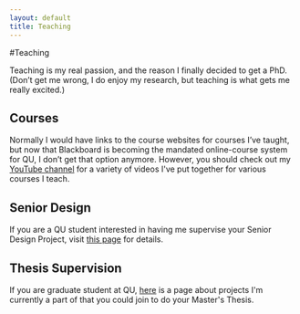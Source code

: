 ```yaml
---
layout: default
title: Teaching
---
```


#Teaching

Teaching is my real passion, and the reason I finally decided to get a PhD. (Don’t get me wrong, I do enjoy my research, but teaching is what gets me really excited.)

## Courses
Normally I would have links to the course websites for courses I’ve taught, but now that Blackboard is becoming the mandated online-course system for QU, I don’t get that option anymore.  However, you should check out my [YouTube channel](https://www.youtube.com/channel/UCZy1TmqIMQ4perExQerm5bQ) for a variety of videos I've put together for various courses I teach.

## Senior Design
If you are a QU student interested in having me supervise your Senior Design Project, visit [this page](/teaching/senior.html) for details.

## Thesis Supervision
If you are graduate student at QU, [here](/teaching/thesis.html) is a page about projects I'm currently a part of that you could join to do your Master's Thesis.
